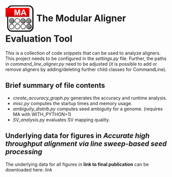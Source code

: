 # <img src="https://raw.githubusercontent.com/ITBE-Lab/MA/release/MA.png" align="center" width="90"> The Modular Aligner Evaluation Tool

This is a collection of code snippets that can be used to analyze aligners. This project needs to 
be configured in the *settings.py* file. Further, the paths in *command_line_aligner.py* need to be 
adjusted (it is possible to add or remove aligners by adding/deleting further child classes for
CommandLine).

## Brief summary of file contents
- *create_accuracy_graph.py* generates the accuracy and runtime analysis.
- *misc.py* computes the startup times and memory usage.
- *ambiguity_distrib.py* computes seed ambiguity for a genome. (requires MA with WITH_PYTHON=1)
- *SV_analysis.py* evaluates SV mapping quality.

## Underlying data for figures in *Accurate high throughput alignment via line sweep-based seed processing*
The underlying data for all figures in **link to final publication** can be downloaded here: _link_

